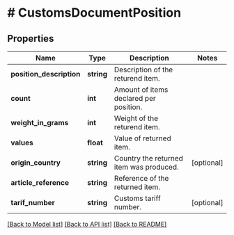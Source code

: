 # # CustomsDocumentPosition

## Properties

Name | Type | Description | Notes
------------ | ------------- | ------------- | -------------
**position_description** | **string** | Description of the returend item. |
**count** | **int** | Amount of items declared per position. |
**weight_in_grams** | **int** | Weight of the returend item. |
**values** | **float** | Value of returned item. |
**origin_country** | **string** | Country the returned item was produced. | [optional]
**article_reference** | **string** | Reference of the returned item. |
**tarif_number** | **string** | Customs tariff number. | [optional]

[[Back to Model list]](../../README.md#models) [[Back to API list]](../../README.md#endpoints) [[Back to README]](../../README.md)
